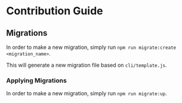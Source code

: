 # Contribution Guide

## Migrations

In order to make a new migration, simply run `npm run migrate:create <migration_name>`.

This will generate a new migration file based on `cli/template.js`. 

### Applying Migrations

In order to make a new migration, simply run `npm run migrate:up`.

